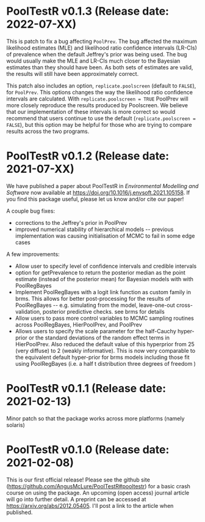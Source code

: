 # PoolTestR v0.1.3 (Release date: 2022-07-XX)
This is patch to fix a bug affecting `PoolPrev`. The bug affected the maximum likelihood estimates (MLE) and likelihood ratio confidence intervals (LR-CIs) of prevalence when the default Jeffrey's prior was being used. The bug would usually make the MLE and LR-CIs much closer to the Bayesian estimates than they should have been. As both sets of estimates are valid, the results will still have been approximately correct.

This patch also includes an option, `replicate.poolscreen` (default to `FALSE`), for `PoolPrev`. This options changes the way the likelihood ratio confidence intervals are calculated. With `replicate.poolscreen = TRUE` PoolPrev will more closely reproduce the results produced by Poolscreen. We believe that our implementation of these intervals is more correct so would recommend that users continue to use the default (`replicate.poolscreen = FALSE`), but this option may be helpful for those who are trying to compare results across the two programs.

# PoolTestR v0.1.2 (Release date: 2021-07-XX)
We have published a paper about PoolTestR in *Environmental Modelling and Software* now available at https://doi.org/10.1016/j.envsoft.2021.105158. If you find this package useful, please let us know and/or cite our paper!

A couple bug fixes:
* corrections to the Jeffrey's prior in PoolPrev
* improved numerical stability of hierarchical models -- previous implementation was causing initialisation of MCMC to fail in some edge cases

A few improvements:
* Allow user to specify level of confidence intervals and credible intervals
* option for getPrevalence to return the posterior median as the point estimate (instead of the posterior mean) for Bayesian models with with PoolRegBayes
* Implement PoolRegBayes with a logit link function as custom family in brms. This allows for better post-processing for the results of PoolRegBayes -- e.g. simulating from the model, leave-one-out cross-validation, posterior predictive checks. see brms for details
* Allow users to pass more control variables to MCMC sampling routines across PoolRegBayes, HierPoolPrev, and PoolPrev
* Allows users to specify the scale parameter for the half-Cauchy hyper-prior or the standard deviations of the random effect terms in HierPoolPrev. Also reduced the default value of this hyperprior from 25 (very diffuse) to 2 (weakly informative).
This is now very comparable to the equivalent default hyper-prior for brms models including those fit using PoolRegBayes (i.e. a half t distribution three degrees of freedom )

# PoolTestR v0.1.1 (Release date: 2021-02-13)

Minor patch so that the package works across more platforms (namely solaris)


# PoolTestR v0.1.0 (Release date: 2021-02-08)

This is our first official release! Please see the github site (https://github.com/AngusMcLure/PoolTestR#pooltestr) for a basic crash course on using the package. An upcoming (open access) journal article will go into further detail. A preprint can be accessed at https://arxiv.org/abs/2012.05405. I'll post a link to the article when published.
